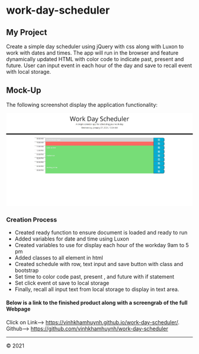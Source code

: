 # work-day-scheduler


## My Project

Create a simple day scheduler using jQuery with css along with Luxon to work with dates and times. The app will run in the browser and feature dynamically updated HTML with color code to indicate past, present and future. User can input event in each hour of the day and save to recall event with local storage.


## Mock-Up

The following screenshot display the application functionality:

![full-screenshot-of-work-day-scheduler](assets/scheduler.JPG)


### Creation Process

* Created ready function to ensure document is loaded and ready to run
* Added variables for date and time using Luxon
* Created variables to use for display each hour of the workday 9am to 5 pm
* Added classes to all element in html
* Created schedule with row, text input and save button with class and bootstrap
* Set time to color code past, present , and future with if statement
* Set click event ot save to local storage 
* Finally, recall all input text from local storage to display in text area.


#### Below is a link to the finished product along with a screengrab of the full Webpage

Click on Link--> https://vinhkhamhuynh.github.io/work-day-scheduler/.
Github--> https://github.com/vinhkhamhuynh/work-day-scheduler


- - -
© 2021 
